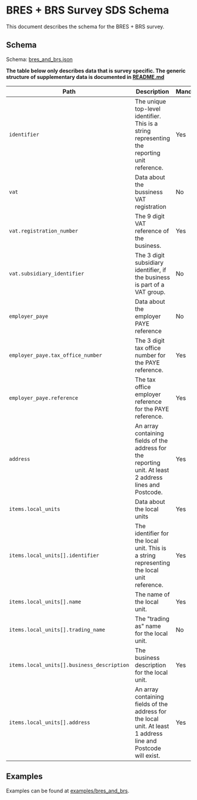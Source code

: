# BRES + BRS Survey SDS Schema

This document describes the schema for the BRES + BRS survey.

## Schema

Schema: [bres_and_brs.json](/schemas/bres_and_brs.json)

**The table below only describes data that is survey specific. The generic structure of supplementary data is documented in [README.md](/docs/README.md)**

| Path                                       | Description                                                                                                     | Mandatory |
|--------------------------------------------|-----------------------------------------------------------------------------------------------------------------|-----------|
| `identifier`                               | The unique top-level identifier. This is a string representing the reporting unit reference.                    | Yes       |
| `vat`                                      | Data about the bussiness VAT registration                                                                       | No        |
| `vat.registration_number`                  | The 9 digit VAT reference of the business.                                                                      | Yes       |
| `vat.subsidiary_identifier`                | The 3 digit subsidiary identifier, if the business is part of a VAT group.                                      | No        |
| `employer_paye`                            | Data about the employer PAYE reference                                                                          | No        |
| `employer_paye.tax_office_number`          | The 3 digit tax office number for the PAYE reference.                                                           | Yes       |
| `employer_paye.reference`                  | The tax office employer reference for the PAYE reference.                                                       | Yes       |
| `address`                                  | An array containing fields of the address for the reporting unit. At least 2 address lines and Postcode.        | Yes       |
| `items.local_units`                        | Data about the local units                                                                                      | Yes       |
| `items.local_units[].identifier`           | The identifier for the local unit. This is a string representing the local unit reference.                      | Yes       |
| `items.local_units[].name`                 | The name of the local unit.                                                                                     | Yes       |
| `items.local_units[].trading_name`         | The "trading as" name for the local unit.                                                                       | No        |
| `items.local_units[].business_description` | The business description for the local unit.                                                                    | Yes       |
| `items.local_units[].address`              | An array containing fields of the address for the local unit. At least 1 address line and Postcode will exist.  | Yes       |

## Examples

Examples can be found at [examples/bres_and_brs](/examples/bres_and_brs).
